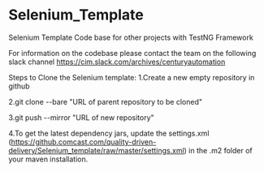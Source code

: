 # Selenium_Template
Selenium Template Code base for other projects
with TestNG Framework

For information on the codebase please contact the team on the following slack channel
https://cim.slack.com/archives/centuryautomation

Steps to Clone the Selenium template:
1.Create a new empty repository in github

2.git clone --bare "URL of parent repository to be cloned"

3.git push --mirror "URL of new repository"

4.To get the latest dependency jars, update the settings.xml (https://github.comcast.com/quality-driven-delivery/Selenium_template/raw/master/settings.xml) in the .m2 folder of your maven installation.

